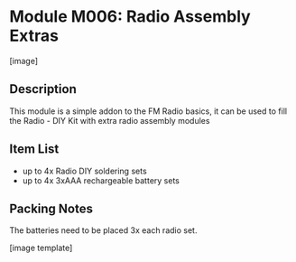 # Module M006: Radio Assembly Extras

[image]

## Description
This module is a simple addon to the FM Radio basics, it can be used to fill the Radio - DIY Kit with extra radio assembly modules

## Item List
- up to 4x Radio DIY soldering sets
- up to 4x 3xAAA rechargeable battery sets

## Packing Notes

The batteries need to be placed 3x each radio set.

[image template]